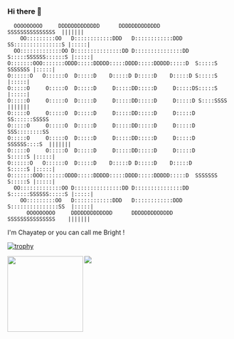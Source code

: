 ### Hi there 👋
```
  OOOOOOOOO     DDDDDDDDDDDDD      DDDDDDDDDDDDD           SSSSSSSSSSSSSSS  ||||||| 
    OO:::::::::OO   D::::::::::::DDD   D::::::::::::DDD      SS:::::::::::::::S |:::::| 
  OO:::::::::::::OO D:::::::::::::::DD D:::::::::::::::DD   S:::::SSSSSS::::::S |:::::| 
O:::::::OOO:::::::ODDD:::::DDDDD:::::DDDD:::::DDDDD:::::D  S:::::S     SSSSSSS |:::::| 
O::::::O   O::::::O  D:::::D    D:::::D D:::::D    D:::::D S:::::S             |:::::| 
O:::::O     O:::::O  D:::::D     D:::::DD:::::D     D:::::DS:::::S             |:::::| 
O:::::O     O:::::O  D:::::D     D:::::DD:::::D     D:::::D S::::SSSS          ||||||| 
O:::::O     O:::::O  D:::::D     D:::::DD:::::D     D:::::D  SS::::::SSSSS             
O:::::O     O:::::O  D:::::D     D:::::DD:::::D     D:::::D    SSS::::::::SS           
O:::::O     O:::::O  D:::::D     D:::::DD:::::D     D:::::D       SSSSSS::::S  ||||||| 
O:::::O     O:::::O  D:::::D     D:::::DD:::::D     D:::::D            S:::::S |:::::| 
O::::::O   O::::::O  D:::::D    D:::::D D:::::D    D:::::D             S:::::S |:::::| 
O:::::::OOO:::::::ODDD:::::DDDDD:::::DDDD:::::DDDDD:::::D  SSSSSSS     S:::::S |:::::| 
  OO:::::::::::::OO D:::::::::::::::DD D:::::::::::::::DD   S::::::SSSSSS:::::S |:::::| 
    OO:::::::::OO   D::::::::::::DDD   D::::::::::::DDD     S:::::::::::::::SS  |:::::| 
      OOOOOOOOO     DDDDDDDDDDDDD      DDDDDDDDDDDDD         SSSSSSSSSSSSSSS    ||||||| 

```

<!-- <p align="center"><img src="https://odds-readme-badge.vercel.app/api" /></p> -->

I'm Chayatep or you can call me Bright !

[![trophy](https://github-profile-trophy.vercel.app/?username=chayatep01&row=2&column=3&margin-w=15&margin-h=15&theme=nord)](https://github.com/ryo-ma/github-profile-trophy)

<img src="https://github-readme-stats.vercel.app/api/top-langs/?username=chayatep01&layout=compact" />

<img height="170" align="left" src="https://github-readme-stats.vercel.app/api?username=chayatep01&count_private=true&include_all_commits=true" />

<!--
**chayatep01/chayatep01** is a ✨ _special_ ✨ repository because its `README.md` (this file) appears on your GitHub profile.

Here are some ideas to get you started:

- 🔭 I’m currently working on ...
- 🌱 I’m currently learning ...
- 👯 I’m looking to collaborate on ...
- 🤔 I’m looking for help with ...
- 💬 Ask me about ...
- 📫 How to reach me: ...
- 😄 Pronouns: ...
- ⚡ Fun fact: ...
-->
